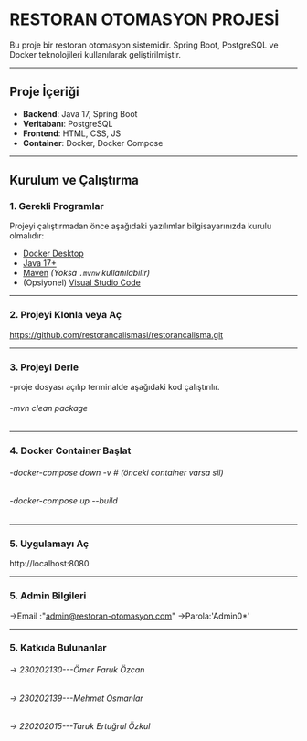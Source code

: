 # RESTORAN OTOMASYON PROJESİ

Bu proje bir restoran otomasyon sistemidir. Spring Boot, PostgreSQL ve Docker teknolojileri kullanılarak geliştirilmiştir.

---

## Proje İçeriği

- **Backend**: Java 17, Spring Boot
- **Veritabanı**: PostgreSQL
- **Frontend**: HTML, CSS, JS
- **Container**: Docker, Docker Compose

---

## Kurulum ve Çalıştırma

### 1. Gerekli Programlar

Projeyi çalıştırmadan önce aşağıdaki yazılımlar bilgisayarınızda kurulu olmalıdır:

- [Docker Desktop](https://www.docker.com/products/docker-desktop)
- [Java 17+](https://www.oracle.com/java/technologies/javase/jdk17-archive-downloads.html)
- [Maven](https://maven.apache.org/download.cgi) _(Yoksa `.mvnw` kullanılabilir)_
- (Opsiyonel) [Visual Studio Code](https://code.visualstudio.com/)

---

### 2. Projeyi Klonla veya Aç

https://github.com/restorancalismasi/restorancalisma.git

---

### 3. Projeyi Derle

-proje dosyası açılıp terminalde aşağıdaki kod çalıştırılır.

###### -mvn clean package

---

### 4. Docker Container Başlat

###### -docker-compose down -v # (önceki container varsa sil)

###### -docker-compose up --build

---

### 5. Uygulamayı Aç

http://localhost:8080

---

### 5. Admin Bilgileri

->Email :"admin@restoran-otomasyon.com"
->Parola:'Admin0\*'

---

### 5. Katkıda Bulunanlar

###### -> 230202130---Ömer Faruk Özcan

###### -> 230202139---Mehmet Osmanlar

###### -> 220202015---Taruk Ertuğrul Özkul
